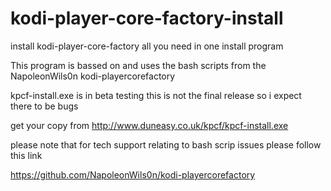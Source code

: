 # kodi-player-core-factory-install
install kodi-player-core-factory all you need in one install program

This program is bassed on and uses the bash scripts from the NapoleonWils0n kodi-playercorefactory

kpcf-install.exe is in beta testing this is not the final release so i expect there to be bugs 

get your copy from http://www.duneasy.co.uk/kpcf/kpcf-install.exe 


please note  that for tech support relating to bash scrip issues please follow this link

https://github.com/NapoleonWils0n/kodi-playercorefactory


